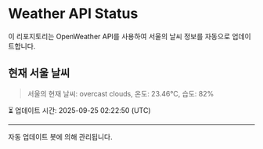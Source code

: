 
# Weather API Status

이 리포지토리는 OpenWeather API를 사용하여 서울의 날씨 정보를 자동으로 업데이트합니다.

## 현재 서울 날씨
> 서울의 현재 날씨: overcast clouds, 온도: 23.46°C, 습도: 82%

⏳ 업데이트 시간: 2025-09-25 02:22:50 (UTC)

---
자동 업데이트 봇에 의해 관리됩니다.
